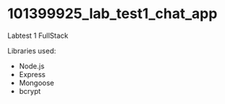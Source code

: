 # 101399925_lab_test1_chat_app
Labtest 1 FullStack

Libraries used:

- Node.js
- Express
- Mongoose
- bcrypt
